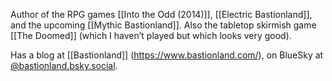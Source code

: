 Author of the RPG games [[Into the Odd (2014)]], [[Electric Bastionland]], and the upcoming [[Mythic Bastionland]]. Also the tabletop skirmish game [[The Doomed]] (which I haven’t played but which looks very good).

Has a blog at [[Bastionland]] (https://www.bastionland.com/), on BlueSky at [@bastionland.bsky.social](https://bsky.app/profile/bastionland.bsky.social).